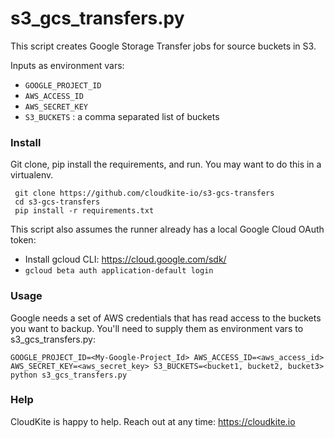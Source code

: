 # s3_gcs_transfers.py 

This script creates Google Storage Transfer jobs for source buckets in S3.

Inputs as environment vars:

* `GOOGLE_PROJECT_ID`
* `AWS_ACCESS_ID`
* `AWS_SECRET_KEY`
* `S3_BUCKETS` : a comma separated list of buckets


### Install 
Git clone, pip install the requirements, and run. You may want to do this in a virtualenv.

     git clone https://github.com/cloudkite-io/s3-gcs-transfers
     cd s3-gcs-transfers
     pip install -r requirements.txt

This script also assumes the runner already has a local Google Cloud OAuth token:

* Install gcloud CLI: https://cloud.google.com/sdk/
* `gcloud beta auth application-default login`


### Usage 
Google needs a set of AWS credentials that has read access to the buckets you want to backup. You'll need to supply them
as environment vars to s3_gcs_transfers.py:

    GOOGLE_PROJECT_ID=<My-Google-Project_Id> AWS_ACCESS_ID=<aws_access_id> AWS_SECRET_KEY=<aws_secret_key> S3_BUCKETS=<bucket1, bucket2, bucket3> python s3_gcs_transfers.py


### Help
CloudKite is happy to help. Reach out at any time: https://cloudkite.io

